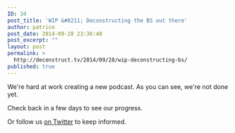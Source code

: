 ```yaml
---
ID: 34
post_title: 'WIP &#8211; Deconstructing the BS out there'
author: patrice
post_date: 2014-09-28 23:36:40
post_excerpt: ""
layout: post
permalink: >
  http://deconstruct.tv/2014/09/28/wip-deconstructing-bs/
published: true
---
```

We're hard at work creating a new podcast. 
As you can see, we're not done yet.

Check back in a few days to see our progress.

Or follow us <a href="http://twitter.com/deconstructBS" target="_blank">on Twitter</a> to keep informed.